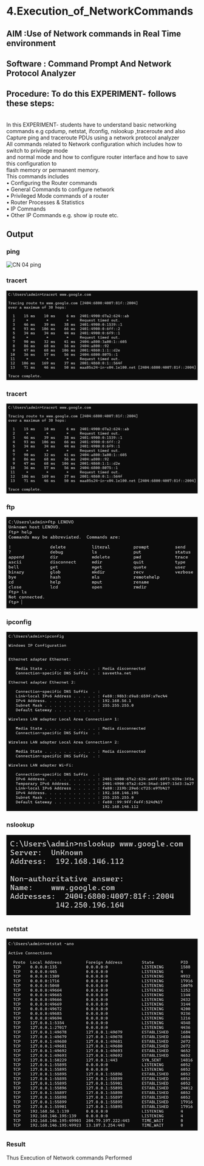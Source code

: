 # 4.Execution_of_NetworkCommands
## AIM :Use of Network commands in Real Time environment
## Software : Command Prompt And Network Protocol Analyzer
## Procedure: To do this EXPERIMENT- follows these steps:
<BR>
In this EXPERIMENT- students have to understand basic networking commands e.g cpdump, netstat, ifconfig, nslookup ,traceroute and also Capture ping and traceroute PDUs using a network protocol analyzer 
<BR>
All commands related to Network configuration which includes how to switch to privilege mode
<BR>
and normal mode and how to configure router interface and how to save this configuration to
<BR>
flash memory or permanent memory.
<BR>
This commands includes
<BR>
• Configuring the Router commands
<BR>
• General Commands to configure network
<BR>
• Privileged Mode commands of a router 
<BR>
• Router Processes & Statistics
<BR>
• IP Commands
<BR>
• Other IP Commands e.g. show ip route etc.
<BR>

## Output
### ping
![CN 04 ping](https://github.com/user-attachments/assets/7e989f78-b044-4a11-ad82-be76149973da)

### tracert
![alt text](<CN 04 tracert.png>)

### tracert
![alt text](<CN 04 tracert.png>)

### ftp
![alt text](<CN 04 ftp.png>)

### ipconfig
![alt text](<CN 04 ipconfig.png>)

### nslookup
![alt text](<CN 04 nslookup.png>)

### netstat
![alt text](<CN 04 netstat.png>)

### Result
Thus Execution of Network commands Performed